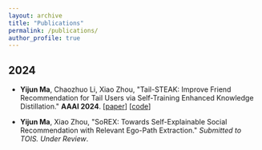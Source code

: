```yaml
---
layout: archive
title: "Publications"
permalink: /publications/
author_profile: true
---
```


## 2024
- **Yijun Ma**, Chaozhuo Li, Xiao Zhou, "Tail-STEAK: Improve Friend Recommendation for Tail Users via Self-Training Enhanced Knowledge Distillation." **AAAI 2024**. \[[paper](https://ojs.aaai.org/index.php/AAAI/article/view/28737)\] \[[code](https://github.com/antman9914/Tail-STEAK)\]
<!--- **Yijun Ma**, Baoyu Jing, Yuchen Yan, Hanghang Tong, "HoST: Exploiting Heterogeneous Spatial-Temporal Graph for Next POI Recommendation." *Under Review*. <!--\[[abstract page](https://antman9914.github.io/files/Yijun_HoST__Abstract.pdf)\]-->
- **Yijun Ma**, Xiao Zhou, "SoREX: Towards Self-Explainable Social Recommendation with Relevant Ego-Path Extraction." *Submitted to TOIS. Under Review*.

<!-- <a href="https://antman9914.github.io/files/Yijun_KDD23_HoST.pdf">paper</a> -->
  
<!-- **Self-Knowledge Distillation for Tail User Representation**

**Yijun Ma**, Jianxun Lian, Chaozhuo Li, Xiao Zhou, Xing Xie

*under review* 
 -->
    

<!-- {% if author.googlescholar %}
  You can also find my articles on <u><a href="{{author.googlescholar}}">my Google Scholar profile</a>.</u>
{% endif %}

{% include base_path %}

{% for post in site.publications reversed %}
  {% include archive-single.html %}
{% endfor %} -->
